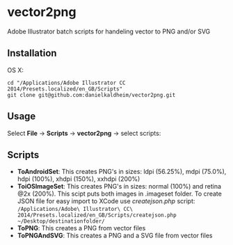 vector2png
==========

Adobe Illustrator batch scripts for handeling vector to PNG and/or SVG


## Installation

OS X:
```
cd "/Applications/Adobe Illustrator CC 2014/Presets.localized/en_GB/Scripts"
git clone git@github.com:danielkaldheim/vector2png.git
```


## Usage
Select **File** -> **Scripts** -> **vector2png** -> select scripts:


## Scripts
* **ToAndroidSet**: This creates PNG's in sizes: ldpi (56.25%), mdpi (75.0%), hdpi (100%), xhdpi (150%), xxhdpi (200%)
* **ToiOSImageSet**: This creates PNG's in sizes: normal (100%) and retina @2x (200%). This scipt puts both images in .imageset folder. To create JSON file for easy import to XCode use *createjson.php* script: ``` /Applications/Adobe\ Illustrator\ CC\ 2014/Presets.localized/en_GB/Scripts/createjson.php ~/Desktop/destinationfolder/ ```
* **ToPNG**: This creates a PNG from vector files
* **ToPNGAndSVG**: This creates a PNG and a SVG file from vector files
